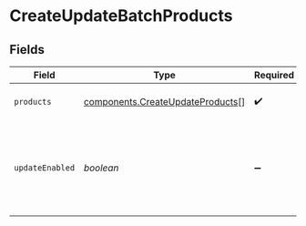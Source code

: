 # CreateUpdateBatchProducts


## Fields

| Field                                                                                   | Type                                                                                    | Required                                                                                | Description                                                                             |
| --------------------------------------------------------------------------------------- | --------------------------------------------------------------------------------------- | --------------------------------------------------------------------------------------- | --------------------------------------------------------------------------------------- |
| `products`                                                                              | [components.CreateUpdateProducts](../../models/components/createupdateproducts.md)[]    | :heavy_check_mark:                                                                      | array of products objects                                                               |
| `updateEnabled`                                                                         | *boolean*                                                                               | :heavy_minus_sign:                                                                      | Facilitate to update the existing categories in the same request (updateEnabled = true) |